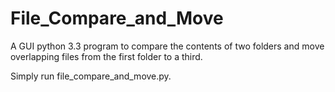File_Compare_and_Move
=====================

A GUI python 3.3 program to compare the contents of two folders and move overlapping files from the first folder to a third. 

Simply run file_compare_and_move.py. 
